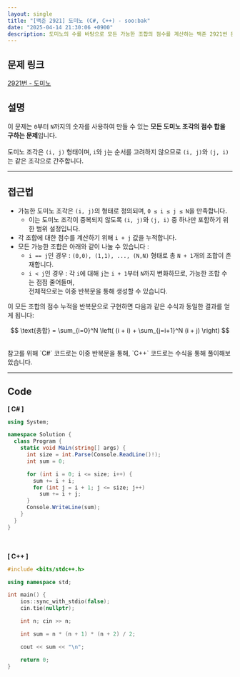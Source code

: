 ```yaml
---
layout: single
title: "[백준 2921] 도미노 (C#, C++) - soo:bak"
date: "2025-04-14 21:30:06 +0900"
description: 도미노의 수를 바탕으로 모든 가능한 조합의 점수를 계산하는 백준 2921번 문제의 C# 및 C++ 풀이와 해설
---
```


## 문제 링크
[2921번 - 도미노](https://www.acmicpc.net/problem/2921)

## 설명
이 문제는 `0`부터 `N`까지의 숫자를 사용하여 만들 수 있는 **모든 도미노 조각의 점수 합을 구하는 문제**입니다.  <br>
<br>
도미노 조각은 `(i, j)` 형태이며, `i`와 `j`는 순서를 고려하지 않으므로 `(i, j)`와 `(j, i)`는 같은 조각으로 간주합니다.

---

## 접근법

- 가능한 도미노 조각은 `(i, j)`의 형태로 정의되며, `0 ≤ i ≤ j ≤ N`을 만족합니다.
  - 이는 도미노 조각이 중복되지 않도록 `(i, j)`와 `(j, i)` 중 하나만 포함하기 위한 범위 설정입니다.
- 각 조합에 대한 점수를 계산하기 위해 `i + j` 값을 누적합니다.
- 모든 가능한 조합은 아래와 같이 나눌 수 있습니다 :
  - `i == j`인 경우 : `(0,0), (1,1), ..., (N,N)` 형태로 총 `N + 1`개의 조합이 존재합니다. <br>
  - `i < j`인 경우 : 각 `i`에 대해 `j`는 `i + 1`부터 `N`까지 변화하므로, 가능한 조합 수는 점점 줄어들며, <br>
    전체적으로는 이중 반복문을 통해 생성할 수 있습니다.

이 모든 조합의 점수 누적을 반복문으로 구현하면 다음과 같은 수식과 동일한 결과를 얻게 됩니다:

$$
\text{총합} = \sum_{i=0}^N \left( (i + i) + \sum_{j=i+1}^N (i + j) \right)
$$

<br>
참고를 위해 `C#` 코드로는 이중 반복문을 통해, `C++` 코드로는 수식을 통해 풀이해보았습니다. <br>

---

## Code
<b>[ C# ] </b>
<br>

```csharp
using System;

namespace Solution {
  class Program {
    static void Main(string[] args) {
      int size = int.Parse(Console.ReadLine()!);
      int sum = 0;

      for (int i = 0; i <= size; i++) {
        sum += i + i;
        for (int j = i + 1; j <= size; j++)
          sum += i + j;
      }
      Console.WriteLine(sum);
    }
  }
}
```

<br><br>
<b>[ C++ ] </b>
<br>

```cpp
#include <bits/stdc++.h>

using namespace std;

int main() {
    ios::sync_with_stdio(false);
    cin.tie(nullptr);

    int n; cin >> n;

    int sum = n * (n + 1) * (n + 2) / 2;

    cout << sum << "\n";

    return 0;
}
```
